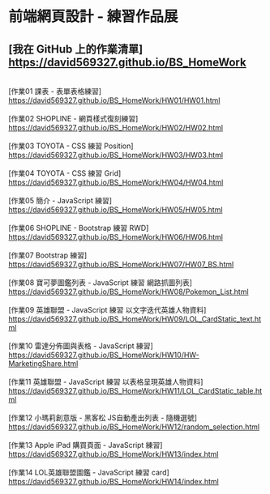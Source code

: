 # 前端網頁設計 - 練習作品展 

[我在 GitHub 上的作業清單] https://david569327.github.io/BS_HomeWork
--------------------------------------------------
<br> [作業01 課表 - 表單表格練習] https://david569327.github.io/BS_HomeWork/HW01/HW01.html </br>
<br> [作業02 SHOPLINE - 網頁樣式復刻練習] https://david569327.github.io/BS_HomeWork/HW02/HW02.html </br>
<br> [作業03 TOYOTA - CSS 練習 Position] https://david569327.github.io/BS_HomeWork/HW03/HW03.html </br>
<br> [作業04 TOYOTA - CSS 練習 Grid] https://david569327.github.io/BS_HomeWork/HW04/HW04.html </br>
<br> [作業05 簡介 - JavaScript 練習] https://david569327.github.io/BS_HomeWork/HW05/HW05.html </br>
<br> [作業06 SHOPLINE - Bootstrap 練習 RWD] https://david569327.github.io/BS_HomeWork/HW06/HW06.html </br>
<br> [作業07 Bootstrap 練習] https://david569327.github.io/BS_HomeWork/HW07/HW07_BS.html </br>
<br> [作業08 寶可夢圖鑑列表 - JavaScript 練習 網路抓圖列表] https://david569327.github.io/BS_HomeWork/HW08/Pokemon_List.html </br>
<br> [作業09 英雄聯盟 - JavaScript 練習 以文字迭代英雄人物資料] https://david569327.github.io/BS_HomeWork/HW09/LOL_CardStatic_text.html </br>
<br> [作業10 雷達分佈圖與表格  - JavaScript 練習] https://david569327.github.io/BS_HomeWork/HW10/HW-MarketingShare.html </br>
<br> [作業11 英雄聯盟 - JavaScript 練習 以表格呈現英雄人物資料] https://david569327.github.io/BS_HomeWork/HW11/LOL_CardStatic_table.html </br>
<br> [作業12 小瑪莉創意版 - 黑客松 JS自動產出列表 - 隨機選號] https://david569327.github.io/BS_HomeWork/HW12/random_selection.html </br>
<br> [作業13 Apple iPad 購買頁面  - JavaScript 練習] https://david569327.github.io/BS_HomeWork/HW13/index.html </br>
<br> [作業14 LOL英雄聯盟圖鑑 - JavaScript 練習 card] https://david569327.github.io/BS_HomeWork/HW14/index.html </br>